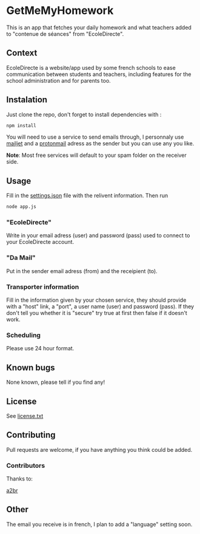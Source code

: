 # GetMeMyHomework

This is an app that fetches your daily homework and what teachers added to "contenue de séances" from "EcoleDirecte". 

## Context

EcoleDirecte is a website/app used by some french schools to ease communication between students and teachers, including features for the school administration and for parents too.

## Instalation

Just clone the repo, don't forget to install dependencies with :
```bash
npm install
```

You will need to use a service to send emails through, I personnaly use [mailjet](https://www.mailjet.com/) and a [protonmail](https://protonmail.com) adress as the sender but you can use any you like.  

**Note**: Most free services will default to your spam folder on the receiver side.

## Usage

Fill in the [settings.json](./settings.json) file with the relivent information.
Then run 
```bash
node app.js
```

### "EcoleDirecte"

Write in your email adress (user) and password (pass) used to connect to your EcoleDirecte account.

### "Da Mail"

Put in the sender email adress (from) and the receipient (to).

### Transporter information

Fill in the information given by your chosen service, they should provide with a "host" link, a "port", a user name (user) and password (pass). If they don't tell you whether it is "secure" try true at first then false if it doesn't work.

### Scheduling

Please use 24 hour format.

## Known bugs

None known, please tell if you find any!

## License

See [license.txt](./license.txt)

## Contributing

Pull requests are welcome, if you have anything you think could be added.

### Contributors

Thanks to:

[a2br](https://github.com/a2br)

## Other

The email you receive is in french, I plan to add a "language" setting soon.